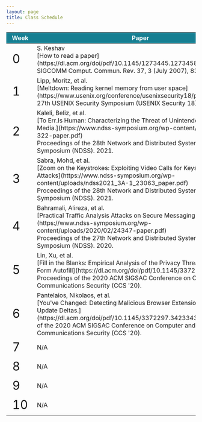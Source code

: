 ```yaml
---
layout: page
title: Class Schedule
---
```



<table>
<colgroup>
<col width="10%" />
<col width="50%" />
<col width="20%" />
<col width="20%" />
</colgroup><thead>
<tr class="header">
<th style="background-color:#167F92;color:#FFF;"> Week </th>
<th style="background-color:#167F92;color:#FFF;"> Paper </th>
<th style="background-color:#167F92;color:#FFF;"> Presenter </th>
<th style="background-color:#167F92;color:#FFF;"> Review Submission Box </th>
</tr>
</thead>
<tbody>
<tr>
<td rowspan="1" markdown="span" style="font-size:xx-large;"><a
name="w0">0</a></td>
<td markdown="span">
S. Keshav<br> 
[How to read a paper](https://dl.acm.org/doi/pdf/10.1145/1273445.1273458).<br>
SIGCOMM Comput.
Commun. Rev. 37, 3 (July 2007), 83–84.
</td>
<td markdown="span">
Mohammad
</td>
<td markdown="span" colspan="1">N/A</td>
</tr>

<tr>
<td rowspan="1" markdown="span" style="font-size:xx-large;"><a name="w1">1</a></td>
<td markdown="span">
Lipp, Moritz, et al. <br>
[Meltdown: Reading kernel memory from user space](https://www.usenix.org/conference/usenixsecurity18/presentation/lipp) <br>
27th USENIX Security Symposium (USENIX Security 18). 2018.
</td>
<td markdown="span">
Mohammad
</td>
<td markdown="span">
[Submit here](https://moodle.rose-hulman.edu/mod/assign/view.php?id=2985709&forceview=1)
</td>
</tr>

<tr>
<td rowspan="1" markdown="span" style="font-size:xx-large;"><a name="w1">2</a></td>
<td markdown="span">
Kaleli, Beliz, et al. <br>
[To Err.Is Human: Characterizing the Threat of Unintended URLs in Social
Media.](https://www.ndss-symposium.org/wp-content/uploads/2021-322-paper.pdf)
<br>
Proceedings of the 28th Network and Distributed System Security Symposium (NDSS). 2021.
</td>
<td markdown="span"> Nathan </td>
<td markdown="span">
[Submit here](https://moodle.rose-hulman.edu/mod/assign/view.php?id=2989435&forceview=1)
</td>
</tr>

<tr>
<td rowspan="1" markdown="span" style="font-size:xx-large;"><a name="w1">3</a></td>
<td markdown="span">
Sabra, Mohd, et al. <br>
[Zoom on the Keystrokes: Exploiting Video Calls for Keystroke Inference
Attacks](https://www.ndss-symposium.org/wp-content/uploads/ndss2021_3A-1_23063_paper.pdf)
<br>
Proceedings of the 28th Network and Distributed System Security Symposium (NDSS). 2021.
</td>
<td markdown="span"> TBA </td>
<td markdown="span">
[Submit here]()
</td>
</tr>

<tr>
<td rowspan="1" markdown="span" style="font-size:xx-large;"><a name="w1">4</a></td>
<td markdown="span">
Bahramali, Alireza, et al. <br>
[Practical Traffic Analysis Attacks on Secure Messaging
Applications](https://www.ndss-symposium.org/wp-content/uploads/2020/02/24347-paper.pdf)
<br>
Proceedings of the 27th Network and Distributed System Security Symposium (NDSS). 2020.
</td>
<td markdown="span"> Jonas </td>
<td markdown="span">
[Submit here]()
</td>
</tr>


<tr>
<td rowspan="1" markdown="span" style="font-size:xx-large;"><a name="w1">5</a></td>
<td markdown="span">
Lin, Xu, et al. <br>
[Fill in the Blanks: Empirical Analysis of the Privacy Threats of Browser Form
Autofill](https://dl.acm.org/doi/pdf/10.1145/3372297.3417271) <br>
Proceedings of the 2020 ACM SIGSAC Conference on Computer and Communications
Security (CCS '20).
</td>
<td markdown="span">
TBA
</td>
<td markdown="span">
[Submit here]()
</td>
</tr>

<tr>
<td rowspan="1" markdown="span" style="font-size:xx-large;"><a name="w1">6</a></td>
<td markdown="span">
Pantelaios, Nikolaos, et al. <br>
[You've Changed: Detecting Malicious Browser Extensions through their Update
Deltas.](https://dl.acm.org/doi/pdf/10.1145/3372297.3423343)
Proceedings of the 2020 ACM SIGSAC Conference on Computer and Communications
Security (CCS '20).
</td>
<td markdown="span">
TBA
</td>
<td markdown="span">
[Submit here]()
</td>
</tr>

<tr>
<td rowspan="1" markdown="span" style="font-size:xx-large;"><a name="w1">7</a></td>
<td markdown="span" colspan="3">N/A</td>
</tr>

<tr>
<td rowspan="1" markdown="span" style="font-size:xx-large;"><a name="w1">8</a></td>
<td markdown="span" colspan="3">N/A</td>
</tr>

<tr>
<td rowspan="1" markdown="span" style="font-size:xx-large;"><a name="w1">9</a></td>
<td markdown="span" colspan="3">N/A</td>
</tr>

<tr>
<td rowspan="1" markdown="span" style="font-size:xx-large;"><a name="w1">10</a></td>
<td markdown="span" colspan="3">N/A</td>
</tr>

</tbody>
</table>
